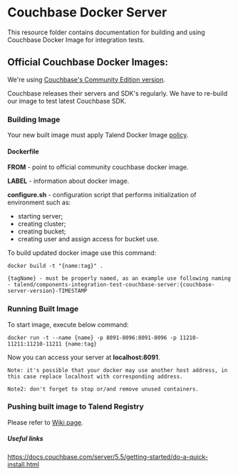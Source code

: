 # Couchbase Docker Server

This resource folder contains documentation for building and using Couchbase Docker Image for integration tests.

## Official Couchbase Docker Images:
We're using [Couchbase's Community Edition version](https://hub.docker.com/r/couchbase/server/tags/).

Couchbase releases their servers and SDK's regularly. We have to re-build our image to test latest Couchbase SDK.

### Building Image ###
Your new built image must apply Talend Docker Image [policy](https://github.com/Talend/policies/blob/master/official/DockerPolicy.md).

#### Dockerfile

**FROM** - point to official community couchbase docker image.

**LABEL** - information about docker image.

**configure.sh** - configuration script that performs initialization of environment such as:
* starting server;
* creating cluster;
* creating bucket;
* creating user and assign access for bucket use.

To build updated docker image use this command:

```
docker build -t "{name:tag}" .
```
`{tagName} - must be properly named, as an example use following naming - talend/components-integration-test-couchbase-server:{couchbase-server-version}-TIMESTAMP`

### Running Built Image ###

To start image, execute below command:

```
docker run -t --name {name} -p 8091-8096:8091-8096 -p 11210-11211:11210-11211 {name:tag}
```
Now you can access your server at **localhost:8091**.

`Note: it's possible that your docker may use another host address, in this case replace localhost with corresponding address.`

`Note2: don't forget to stop or/and remove unused containers.`

### Pushing built image to Talend Registry ###

Please refer to [Wiki page](https://wiki.talend.com/display/rd/Push+new+Docker+image+to+the+registry).

##### Useful links #####
https://docs.couchbase.com/server/5.5/getting-started/do-a-quick-install.html